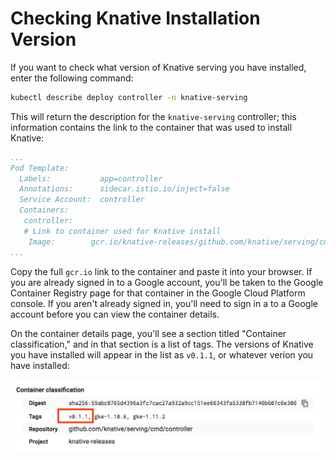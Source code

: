 # Checking Knative Installation Version

If you want to check what version of Knative serving you have installed,
enter the following command:

```bash
kubectl describe deploy controller -n knative-serving
```

This will return the description for the `knative-serving` controller; this
information contains the link to the container that was used to install Knative:

```yaml
...
Pod Template:
  Labels:           app=controller
  Annotations:      sidecar.istio.io/inject=false
  Service Account:  controller
  Containers:
   controller:
   # Link to container used for Knative install
    Image:        gcr.io/knative-releases/github.com/knative/serving/cmd/controller@sha256:59abc8765d4396a3fc7cac27a932a9cc151ee66343fa5338fb7146b607c6e306
...
```

Copy the full `gcr.io` link to the container and paste it into your browser.
If you are already signed in to a Google account, you'll be taken to the Google Container Registry page for that container in the Google Cloud Platform console.
If you aren't already signed in, you'll need to sign in a to a Google account before you can view the container details.

On the container details page, you'll see a section titled "Container classification," and in that section is a list of tags. The versions of Knative you have installed
will appear in the list as `v0.1.1`, or whatever verion you have installed:

![Shows list of tags on container details page; v0.1.1 is the Knative version and is the first tag.](../images/knative-version.png)